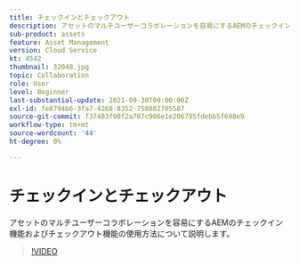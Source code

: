```yaml
---
title: チェックインとチェックアウト
description: アセットのマルチユーザーコラボレーションを容易にするAEMのチェックイン機能およびチェックアウト機能の使用方法について説明します。
sub-product: assets
feature: Asset Management
version: Cloud Service
kt: 4542
thumbnail: 32048.jpg
topic: Collaboration
role: User
level: Beginner
last-substantial-update: 2021-09-30T00:00:00Z
exl-id: fe8794b6-3fa7-4268-8352-758882705587
source-git-commit: f37483f90f2a707c906e1e206795fdebb5f698e9
workflow-type: tm+mt
source-wordcount: '44'
ht-degree: 0%

---
```


# チェックインとチェックアウト

アセットのマルチユーザーコラボレーションを容易にするAEMのチェックイン機能およびチェックアウト機能の使用方法について説明します。

>[!VIDEO](https://video.tv.adobe.com/v/32048/?quality=12&learn=on&hidetitle=true)
